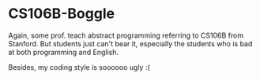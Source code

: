 # CS106B-Boggle

Again, some prof. teach abstract programming referring to CS106B from Stanford. But students just can't bear it, especially the students who is bad at both programming and English.

Besides, my coding style is soooooo ugly :(

